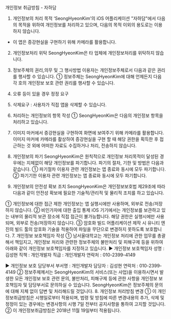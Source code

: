 개인정보 취급방침 - 자하담

1. 개인정보의 처리 목적
‘SeongHyeonKim’의 iOS 어플리케이션 "자하담"에서 다음의 목적을 위하여 개인정보를 처리하고 있으며, 다음의 목적 이외의 용도로는 이용하지 않습니다.
- 이 앱은 증강현실을 구현하기 위해 카메라를 활용합니다.

2. 개인정보처리 위탁
SeongHyeonKim은 타 업체에 개인정보처리를 위탁하지 않습니다.
3. 정보주체의 권리,의무 및 그 행사방법
이용자는 개인정보주체로서 다음과 같은 권리를 행사할 수 있습니다.
① 정보주체는 SeongHyeonKim에 대해 언제든지 다음 각 호의 개인정보 보호 관련 권리를 행사할 수 있습니다.
1. 오류 등이 있을 경우 정정 요구
2. 삭제요구 : 사용자가 직접 앱을 삭제할 수 있습니다.
4. 처리하는 개인정보의 항목 작성 
① SeongHyeonKim은 다음의 개인정보 항목을 처리하고 있습니다.
1. 이미지 마커에서 증강현실을 구현하여 화면에 보여주기 위해 카메라를 활용합니다.
이미지 마커에 카메라를 촬상하여 증강현실을 구현 할 때 해당 권한을 획득한 후 접근하는 것 외에 어떠한 자료도 수집하거나 처리, 전송하지 않습니다.

5. 개인정보의 파기
SeongHyeonKim은 원칙적으로 개인정보 처리목적이 달성된 경우에는 지체없이 해당 개인정보를 파기합니다. 파기의 절차, 기한 및 방법은 다음과 같습니다.
① 파기절차 
이용자 관련 개인정보는 앱 종료와 동시에 모두 파기합니다.
② 파기기한
이용자 관련 개인정보는 앱 종료와 동시에 모두 파기합니다.
6. 개인정보의 안전성 확보 조치
SeongHyeonKim은 개인정보보호법 제29조에 따라 다음과 같이 안전성 확보에 필요한 기술적/관리적 및 물리적 조치를 하고 있습니다.

① 개인정보에 대한 접근 제한
개인정보는 앱 실행시에만 사용하며, 외부로 전송/저장하지 않습니다.
② 비인가자에 대한 출입 통제
iOS 기기에서는 개인정보를 보관하고 있는 내부의 물리적 보관 장소에 직접 접근이 불가능합니다. 해당 권한은 실행시에만 사용되며, 외부로 전송/저장하지 않습니다.
③ 암호화 빌드
어플리케이션 제작 시 유니티 엔진의 빌드 툴의 암호화 기술을 적용하여 파일을 무단으로 변경하지 못하도록 보호합니다.
7. 개인정보 보호책임자 작성
① 남서울대학교는 개인정보 처리에 관한 업무를 총괄해서 책임지고, 개인정보 처리와 관련한 정보주체의 불만처리 및 피해구제 등을 위하여 아래와 같이 개인정보 보호책임자를 지정하고 있습니다.
▶ 개인정보 보호책임자 
성명 : 김성현
직책 : 개인개발자
직급 : 개인개발자
연락처 : 010-2399-4149

▶ 개인정보 보호 담당부서
부서명 : 개인개발자
담당자 : 김성현
연락처 : 010-2399-4149
② 정보주체께서는 SeongHyeonKim의 서비스(또는 사업)을 이용하시면서 발생한 모든 개인정보 보호 관련 문의, 불만처리, 피해구제 등에 관한 사항을 개인정보 보호책임자 및 담당부서로 문의하실 수 있습니다. SeongHyeonKim은 정보주체의 문의에 대해 지체 없이 답변 및 처리해드릴 것입니다.
8. 개인정보 처리방침 변경
① 이 개인정보취급방침은 시행일로부터 적용되며, 법령 및 방침에 따른 변경내용의 추가, 삭제 및 정정이 있는 경우에는 변경사항의 시행 7일 전부터 공지사항을 통하여 고지할 것입니다. 
② 이 개인정보취급방침은 2018년 11월 19일부터 적용됩니다.
